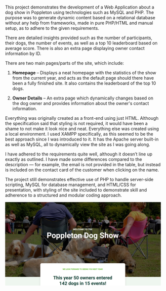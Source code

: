 
This project demonstrates the development of a Web Application about a dog show in Poppleton using technologies such as MySQL and PHP. The purpose was to generate dynamic content based on a relational database without any help from frameworks, made in pure PHP/HTML and manual setup, as to adhere to the given requirements.

There are detailed insights provided such as the number of participants, their dogs, the number of events, as well as a top 10 leaderboard based on average score. There is also an extra page displaying owner contact information by ID.

There are two main pages/parts of the site, which include:

1. **Homepage** – Displays a neat homepage with the statistics of the show from the current year, and acts as the default page should there have been a fully finished site. It also contains the leaderboard of the top 10 dogs.

2. **Owner Details** – An extra page which dynamically changes based on the dog owner and provides information about the owner's contact information.

Everything was originally created as a front-end using just HTML. Although the specification said that styling is not required, it would have been a shame to not make it look nice and neat. Everything else was created using a local environment. I used XAMPP specifically, as this seemed to be the best approach since I was introduced to it. It has the Apache server built-in as well as MySQL, all to dynamically view the site as I was going along.

I have adhered to the requirements quite well, although it doesn’t line up exactly as outlined. I have made some differences compared to the description — for example, the email is not provided in the table, but instead is included on the contact card of the customer when clicking on the name.

The project still demonstrates effective use of PHP to handle server-side scripting, MySQL for database management, and HTML/CSS for presentation, with styling of the site included to demonstrate skill and adherence to a structured and modular coding approach.

![Placeholder](assets/3.png)
